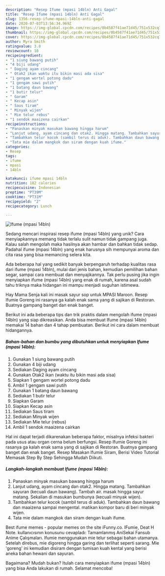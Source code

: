 ```yaml
---
description: "Resep Ifume (mpasi 14bln) Anti Gagal"
title: "Resep Ifume (mpasi 14bln) Anti Gagal"
slug: 1356-resep-ifume-mpasi-14bln-anti-gagal
date: 2020-07-03T13:56:34.969Z
image: https://img-global.cpcdn.com/recipes/0b4587f41ae71d45/751x532cq70/ifume-mpasi-14bln-foto-resep-utama.jpg
thumbnail: https://img-global.cpcdn.com/recipes/0b4587f41ae71d45/751x532cq70/ifume-mpasi-14bln-foto-resep-utama.jpg
cover: https://img-global.cpcdn.com/recipes/0b4587f41ae71d45/751x532cq70/ifume-mpasi-14bln-foto-resep-utama.jpg
author: Myra Smith
ratingvalue: 3.8
reviewcount: 10
recipeingredient:
- "1 siung bawang putih"
- "4 biji udang"
- " Daging ayam cincang"
- " Otak2 ikan waktu itu bikin masi ada sisa"
- "1 gengam wortel potong dadu"
- "1 gengam sawi putih"
- "1 batang daun bawang"
- "1 butir telur"
- " Garam"
- " Kecap asin"
- " Saus tiram"
- " Minyak wijen"
- " Mie telur rebus"
- "1 sendok maaizena cairkan"
recipeinstructions:
- "Panaskan minyak masukan bawang hingga harum"
- "Lanjut udang, ayam cincang dan otak2. Hingga matang. Tambahkan sayuran (kecuali daun bawang). Tambah air. masak hingga sayur matang. Sekalian di masukan bumbunya (kecuali minyak wijen)."
- "Tambahkan telur kocok (sambil terus di aduk). Tambahkan daun bawang dan maaizena sampai mengental. matikan kompor baru di beri minyak wijen."
- "Tata mie dalam mangkok dan siram dengan kuah ifume."
categories:
- Resep
tags:
- ifume
- mpasi
- 14bln

katakunci: ifume mpasi 14bln 
nutrition: 182 calories
recipecuisine: Indonesian
preptime: "PT39M"
cooktime: "PT31M"
recipeyield: "2"
recipecategory: Lunch

---
```



![Ifume (mpasi 14bln)](https://img-global.cpcdn.com/recipes/0b4587f41ae71d45/751x532cq70/ifume-mpasi-14bln-foto-resep-utama.jpg)

Sedang mencari inspirasi resep ifume (mpasi 14bln) yang unik? Cara menyiapkannya memang tidak terlalu sulit namun tidak gampang juga. Kalau salah mengolah maka hasilnya akan hambar dan bahkan tidak sedap. Padahal ifume (mpasi 14bln) yang enak harusnya sih mempunyai aroma dan cita rasa yang bisa memancing selera kita.

Ada beberapa hal yang sedikit banyak berpengaruh terhadap kualitas rasa dari ifume (mpasi 14bln), mulai dari jenis bahan, kemudian pemilihan bahan segar, sampai cara membuat dan menyajikannya. Tak perlu pusing jika ingin menyiapkan ifume (mpasi 14bln) yang enak di rumah, karena asal sudah tahu triknya maka hidangan ini mampu menjadi suguhan istimewa.

Hay Mama Senja kali ini masak sayur sop untuk MPASI Maroon. Resep Ifumie Goreng ini rasanya ga kalah enak sama yang di sajikan di Restoran. Buatnya gampang banget dan enak banget.


Berikut ini ada beberapa tips dan trik praktis dalam mengolah ifume (mpasi 14bln) yang siap dikreasikan. Anda bisa membuat Ifume (mpasi 14bln) memakai 14 bahan dan 4 tahap pembuatan. Berikut ini cara dalam membuat hidangannya.

<!--inarticleads1-->

##### Bahan-bahan dan bumbu yang dibutuhkan untuk menyiapkan Ifume (mpasi 14bln):

1. Gunakan 1 siung bawang putih
1. Gunakan 4 biji udang
1. Sediakan  Daging ayam cincang
1. Gunakan  Otak2 ikan (waktu itu bikin masi ada sisa)
1. Siapkan 1 gengam wortel potong dadu
1. Ambil 1 gengam sawi putih
1. Gunakan 1 batang daun bawang
1. Sediakan 1 butir telur
1. Siapkan  Garam
1. Siapkan  Kecap asin
1. Sediakan  Saus tiram
1. Sediakan  Minyak wijen
1. Sediakan  Mie telur (rebus)
1. Ambil 1 sendok maaizena cairkan


Hal ini dapat terjadi dikarenakan beberapa faktor, misalnya infeksi bakteri pada usus atau organ cerna belum berfungsi. Resep Ifumie Goreng ini rasanya ga kalah enak sama yang di sajikan di Restoran. Buatnya gampang banget dan enak banget. Resep Masakan Ifumie Siram, Berisi Video Tutorial Memasak Step By Step Sehingga Mudah Diikuti. 

<!--inarticleads2-->

##### Langkah-langkah membuat Ifume (mpasi 14bln):

1. Panaskan minyak masukan bawang hingga harum
1. Lanjut udang, ayam cincang dan otak2. Hingga matang. Tambahkan sayuran (kecuali daun bawang). Tambah air. masak hingga sayur matang. Sekalian di masukan bumbunya (kecuali minyak wijen).
1. Tambahkan telur kocok (sambil terus di aduk). Tambahkan daun bawang dan maaizena sampai mengental. matikan kompor baru di beri minyak wijen.
1. Tata mie dalam mangkok dan siram dengan kuah ifume.


Best ifume memes - popular memes on the site iFunny.co. IFumie, Deat H Note. kullanıcısının konusunu cevapladı: Tamamlanmış AniSekai Fansub Anime Çalışmaları. Ifumie menggunakan mie telur sebagai bahan utamanya. Setelah direbus, mie digoreng hingga garing dan terlihat seperti sarang. Mie &#39;goreng&#39; ini kemudian disiram dengan tumisan kuah kental yang berisi aneka bahan hewani dan sayuran. 

Bagaimana? Mudah bukan? Itulah cara menyiapkan ifume (mpasi 14bln) yang bisa Anda lakukan di rumah. Selamat mencoba!
